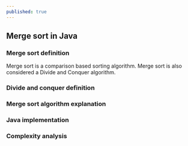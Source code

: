 ```yaml
---
published: true
---
```


## Merge sort in Java
    
### Merge sort definition
Merge sort is a comparison based sorting algorithm. Merge sort is also considered a Divide and Conquer algorithm. 

### Divide and conquer definition


### Merge sort algorithm explanation


### Java implementation


### Complexity analysis